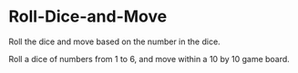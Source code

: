 # Roll-Dice-and-Move
Roll the dice and move based on the number in the dice.

Roll a dice of numbers from 1 to 6, and move within a 10 by 10 game board.
